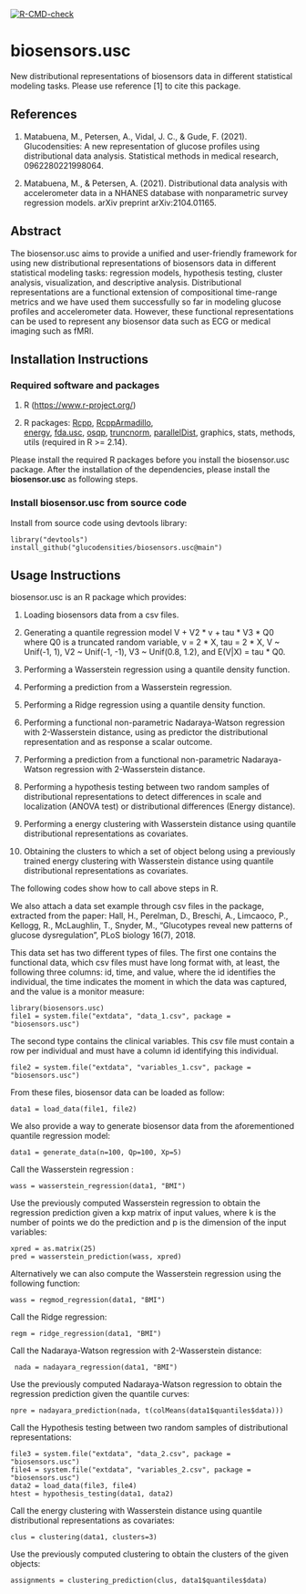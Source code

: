  <!-- badges: start -->
  [![R-CMD-check](https://github.com/glucodensities/biosensors.usc/workflows/R-CMD-check/badge.svg)](https://github.com/glucodensities/biosensors.usc/actions)
  <!-- badges: end -->

# biosensors.usc

New distributional representations of biosensors data in different statistical modeling tasks. 
Please use reference [1] to cite this package.


## References

1. Matabuena, M., Petersen, A., Vidal, J. C., & Gude, F. (2021). Glucodensities: A new representation of glucose profiles using distributional data analysis. Statistical methods in medical research, 0962280221998064.

2. Matabuena, M., & Petersen, A. (2021). Distributional data analysis with accelerometer data in a NHANES database with nonparametric survey regression models. arXiv preprint arXiv:2104.01165.


## Abstract

The biosensor.usc aims to provide a unified and user-friendly framework for using new distributional representations of biosensors data in different statistical modeling tasks: regression models, hypothesis testing, cluster analysis, visualization, and descriptive analysis.
Distributional representations are a functional extension of compositional time-range metrics and we have used them successfully so far in modeling glucose profiles and accelerometer data. However, these functional representations can be used to represent any biosensor data such as ECG or medical imaging such as fMRI.

## Installation Instructions

### Required software and packages
    
1. R (https://www.r-project.org/)

2. R packages: 
[Rcpp](https://CRAN.R-project.org/package=Rcpp), 
[RcppArmadillo](https://CRAN.R-project.org/package=RcppArmadillo),  
[energy](https://CRAN.R-project.org/package=energy), 
[fda.usc](https://CRAN.R-project.org/package=fda.usc), 
[osqp](https://CRAN.R-project.org/package=osqp), 
[truncnorm](https://CRAN.R-project.org/package=truncnorm), 
[parallelDist](https://CRAN.R-project.org/package=parallelDist),
graphics, stats, methods, utils (required in R >= 2.14).

Please install the required R packages before you install the biosensor.usc package. After the installation of the dependencies, please install the **biosensor.usc** as following steps.

### Install biosensor.usc from source code

Install from source code using devtools library:

```
library("devtools")
install_github("glucodensities/biosensors.usc@main")
```

## Usage Instructions

biosensor.usc is an R package which provides:

1) Loading biosensors data from a csv files. 

2) Generating a quantile regression model V + V2 * v + tau * V3 * Q0 where Q0 is a truncated random variable, v = 2 * X, tau = 2 * X, V ~ Unif(-1, 1), V2 ~ Unif(-1, -1), V3 ~ Unif(0.8, 1.2), and E(V|X) = tau * Q0.

3) Performing a Wasserstein regression using a quantile density function.

4) Performing a prediction from a Wasserstein regression.

5) Performing a Ridge regression using a quantile density function.

6) Performing a functional non-parametric Nadaraya-Watson regression with 2-Wasserstein distance, using as predictor the distributional representation and as response a scalar outcome.

7) Performing a prediction from a functional non-parametric Nadaraya-Watson regression with 2-Wasserstein distance.

8) Performing a hypothesis testing between two random samples of distributional representations to detect differences in scale and localization (ANOVA test) or distributional differences (Energy distance).

9) Performing a energy clustering with Wasserstein distance using quantile distributional representations as covariates.

10) Obtaining the clusters to which a set of object belong using a previously trained energy clustering with Wasserstein distance using quantile distributional representations as covariates.


The following codes show how to call above steps in R.

We also attach a data set example through csv files in the package, extracted from the paper: Hall, H., Perelman, D., Breschi, A., Limcaoco, P., Kellogg, R., McLaughlin, T., Snyder, M., “Glucotypes reveal new patterns of glucose dysregulation”, PLoS biology 16(7), 2018.

This data set has two different types of files. The first one contains the functional data, which csv files must have long format with, at least, the following three columns: id, time, and value, where the id identifies the individual, the time indicates the moment in which the data was captured, and the value is a monitor measure:

```
library(biosensors.usc)
file1 = system.file("extdata", "data_1.csv", package = "biosensors.usc")
```

The second type contains the clinical variables. This csv file must contain a row per individual and must have a column id identifying this individual.

```
file2 = system.file("extdata", "variables_1.csv", package = "biosensors.usc")
```

From these files, biosensor data can be loaded as follow: 

```
data1 = load_data(file1, file2)
```

We also provide a way to generate biosensor data from the aforementioned quantile regression model:

```
data1 = generate_data(n=100, Qp=100, Xp=5)
```

Call the Wasserstein regression :

```
wass = wasserstein_regression(data1, "BMI")
```

Use the previously computed Wasserstein regression to obtain the regression prediction given a kxp matrix of input values, where k is the number of points we do the prediction and p is the dimension of the input variables:

```
xpred = as.matrix(25)
pred = wasserstein_prediction(wass, xpred)
```

Alternatively we can also compute the Wasserstein regression using the following function: 

```
wass = regmod_regression(data1, "BMI")
```

Call the Ridge regression:

```
regm = ridge_regression(data1, "BMI")
```

Call the Nadaraya-Watson regression with 2-Wasserstein distance:

```
 nada = nadayara_regression(data1, "BMI")
```

Use the previously computed Nadaraya-Watson regression to obtain the regression prediction given the quantile curves:

```
npre = nadayara_prediction(nada, t(colMeans(data1$quantiles$data)))
```


Call the Hypothesis testing between two random samples of distributional representations:

```
file3 = system.file("extdata", "data_2.csv", package = "biosensors.usc")
file4 = system.file("extdata", "variables_2.csv", package = "biosensors.usc")
data2 = load_data(file3, file4)
htest = hypothesis_testing(data1, data2)
```

Call the energy clustering with Wasserstein distance using quantile distributional representations as covariates:

```
clus = clustering(data1, clusters=3)
```


Use the previously computed clustering to obtain the clusters of the given objects: 

```
assignments = clustering_prediction(clus, data1$quantiles$data)
```


